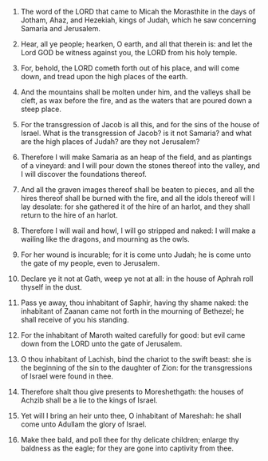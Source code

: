 1. The word of the LORD that came to Micah the Morasthite in the
days of Jotham, Ahaz, and Hezekiah, kings of Judah, which he saw
concerning Samaria and Jerusalem.

2. Hear, all ye people; hearken, O earth, and all that therein is:
and let the Lord GOD be witness against you, the LORD from his holy
temple.

3. For, behold, the LORD cometh forth out of his place, and will come
down, and tread upon the high places of the earth.

4. And the mountains shall be molten under him, and the valleys shall
be cleft, as wax before the fire, and as the waters that are poured
down a steep place.

5. For the transgression of Jacob is all this, and for the sins of
the house of Israel. What is the transgression of Jacob? is it not
Samaria? and what are the high places of Judah? are they not
Jerusalem?

6. Therefore I will make Samaria as an heap of the field,
and as plantings of a vineyard: and I will pour down the stones
thereof into the valley, and I will discover the foundations thereof.

7. And all the graven images thereof shall be beaten to pieces, and
all the hires thereof shall be burned with the fire, and all the idols
thereof will I lay desolate: for she gathered it of the hire of an
harlot, and they shall return to the hire of an harlot.

8. Therefore I will wail and howl, I will go stripped and naked: I
will make a wailing like the dragons, and mourning as the owls.

9. For her wound is incurable; for it is come unto Judah; he is come
unto the gate of my people, even to Jerusalem.

10. Declare ye it not at Gath, weep ye not at all: in the house of
Aphrah roll thyself in the dust.

11. Pass ye away, thou inhabitant of Saphir, having thy shame naked:
the inhabitant of Zaanan came not forth in the mourning of Bethezel;
he shall receive of you his standing.

12. For the inhabitant of Maroth waited carefully for good: but evil
came down from the LORD unto the gate of Jerusalem.

13. O thou inhabitant of Lachish, bind the chariot to the swift
beast: she is the beginning of the sin to the daughter of Zion: for
the transgressions of Israel were found in thee.

14. Therefore shalt thou give presents to Moreshethgath: the houses
of Achzib shall be a lie to the kings of Israel.

15. Yet will I bring an heir unto thee, O inhabitant of Mareshah: he
shall come unto Adullam the glory of Israel.

16. Make thee bald, and poll thee for thy delicate children; enlarge
thy baldness as the eagle; for they are gone into captivity from thee.